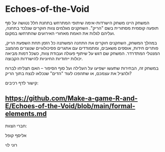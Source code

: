 # Echoes-of-the-Void
המשחק היינו משחק הישרדות-אימה שיתופי המתרחש בתחנת חלל נטושה על סף תופעה קוסמית מסתורית בשם "הריק". השחקנים מגלמים צוות חוקרים שנלכד בתחנה, ועליהם לגלות את האמת מאחורי האירועים שהתרחשו במקום.

במהלך המשחק, השחקנים חוקרים את התחנה המשתנה כל הזמן תחת השפעת הריק, פותרים חידות, אוספים משאבים, ומתמודדים עם אתגרים פסיכולוגיים שנוצרים מהמצב המנטלי המתדרדר. המשחק שם דגש על שיתוף פעולה ועבודת צוות, כשכל דמות מביאה יכולות ייחודיות החיוניות להישרדות הקבוצה.

במשחק זה, הבחירות שתעשו ישפיעו על העלילה ועל סוף הסיפור – האם תצליחו לברוח ולהציל את עצמכם, או שתהפכו לעוד "הדים" שנכלאו לנצח בתוך הריק?



קישור לדף רכיבים:

https://github.com/Make-a-game-R-and-E/Echoes-of-the-Void/blob/main/formal-elements.md
---

חברי הצוות:

אליסף קופל

רוני לוי
